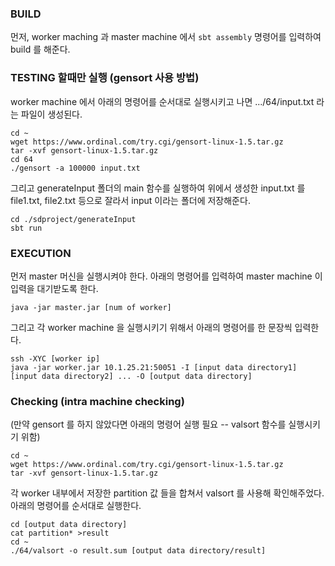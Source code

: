 ### BUILD 
먼저, worker maching 과 master machine 에서 `sbt assembly` 명령어를 입력하여 build 를 해준다. 


### TESTING 할때만 실행 (gensort 사용 방법) 
worker machine 에서 아래의 명령어를 순서대로 실행시키고 나면 .../64/input.txt 라는 파일이 생성된다. 

```
cd ~ 
wget https://www.ordinal.com/try.cgi/gensort-linux-1.5.tar.gz
tar -xvf gensort-linux-1.5.tar.gz 
cd 64
./gensort -a 100000 input.txt 
```

그리고 generateInput 폴더의 main 함수를 실행하여 위에서 생성한 input.txt 를 file1.txt, file2.txt 등으로 잘라서 input 이라는 폴더에 저장해준다. 
```
cd ./sdproject/generateInput 
sbt run 
```

### EXECUTION 
먼저 master 머신을 실행시켜야 한다. 아래의 명령어를 입력하여 master machine 이 입력을 대기받도록 한다. 

```
java -jar master.jar [num of worker]
```

그리고 각 worker machine 을 실행시키기 위해서 아래의 명령어를 한 문장씩 입력한다. 
```
ssh -XYC [worker ip]
java -jar worker.jar 10.1.25.21:50051 -I [input data directory1] [input data directory2] ... -O [output data directory] 
```

### Checking (intra machine checking) 
(만약 gensort 를 하지 않았다면 아래의 명령어 실행 필요 -- valsort 함수를 실행시키기 위함) 
```
cd ~ 
wget https://www.ordinal.com/try.cgi/gensort-linux-1.5.tar.gz
tar -xvf gensort-linux-1.5.tar.gz
```

각 worker 내부에서 저장한 partition 값 들을 합쳐서 valsort 를 사용해 확인해주었다. 아래의 명령어를 순서대로 실행한다. 

```
cd [output data directory]
cat partition* >result
cd ~
./64/valsort -o result.sum [output data directory/result] 
```
